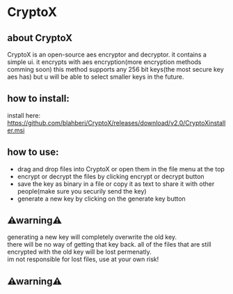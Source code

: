 # CryptoX

## about CryptoX
CryptoX is an open-source aes encryptor and decryptor.
it contains a simple ui.
it encrypts with aes encryption(more encryption methods comming soon)
this method supports any 256 bit keys(the most secure key aes has) but u will be able to select smaller keys in the future.

## how to install:
install here: https://github.com/blahberi/CryptoX/releases/download/v2.0/CryptoXinstaller.msi

## how to use:
- drag and drop files into CryptoX or open them in the file menu at the top
- encrypt or decrypt the files by clicking encrypt or decrypt button
- save the key as binary in a file or copy it as text to share it with other people(make sure you securily send the key)
- generate a new key by clicking on the generate key button
## ⚠warning⚠ 
generating a new key will completely overwrite the old key.<br>
there will be no way of getting that key back. all of the files that are still encrypted with the old key will be lost permenatly.<br>
im not responsible for lost files, use at your own risk!
## ⚠warning⚠